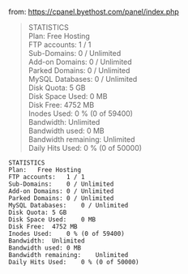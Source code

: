 from: https://cpanel.byethost.com/panel/index.php

>STATISTICS  
>Plan:	Free Hosting  
>FTP accounts:	1 / 1  
>Sub-Domains:	0 / Unlimited  
>Add-on Domains:	0 / Unlimited  
>Parked Domains:	0 / Unlimited  
>MySQL Databases:	0 / Unlimited  
>Disk Quota:	5 GB  
>Disk Space Used:	0 MB  
>Disk Free:	4752 MB  
>Inodes Used:	0 % (0 of 59400)  
>Bandwidth:	Unlimited  
>Bandwidth used:	0 MB  
>Bandwidth remaining:	Unlimited  
>Daily Hits Used:	0 % (0 of 50000)

```
STATISTICS
Plan:	Free Hosting
FTP accounts:	1 / 1
Sub-Domains:	0 / Unlimited
Add-on Domains:	0 / Unlimited
Parked Domains:	0 / Unlimited
MySQL Databases:	0 / Unlimited
Disk Quota:	5 GB
Disk Space Used:	0 MB
Disk Free:	4752 MB
Inodes Used:	0 % (0 of 59400)
Bandwidth:	Unlimited
Bandwidth used:	0 MB
Bandwidth remaining:	Unlimited
Daily Hits Used:	0 % (0 of 50000)
```
